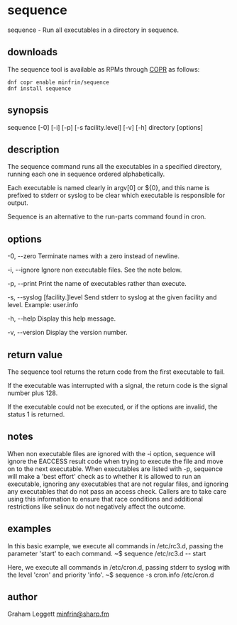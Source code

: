 # sequence
  sequence - Run all executables in a directory in sequence.

## downloads

The sequence tool is available as RPMs through [COPR] as follows:

```
dnf copr enable minfrin/sequence
dnf install sequence
```

## synopsis
  sequence [-0] [-i] [-p] [-s facility.level] [-v] [-h] directory [options]

## description

  The sequence command runs all the executables in a specified directory,
  running each one in sequence ordered alphabetically.

  Each executable is named clearly in argv[0] or ${0}, and this
  name is prefixed to stderr or syslog to be clear which executable is
  responsible for output.

  Sequence is an alternative to the run-parts command found in cron.

## options
  -0, --zero  Terminate names with a zero instead of newline.

  -i, --ignore  Ignore non executable files. See the note below.

  -p, --print  Print the name of executables rather than execute.

  -s, --syslog [facility.]level  Send stderr to syslog at the given facility
                                 and level. Example: user.info

  -h, --help  Display this help message.

  -v, --version  Display the version number.

## return value
  The sequence tool returns the return code from the
  first executable to fail.

  If the executable was interrupted with a signal, the return
  code is the signal number plus 128.

  If the executable could not be executed, or if the options
  are invalid, the status 1 is returned.

## notes
  When non executable files are ignored with the -i option, sequence will
  ignore the EACCESS result code when trying to execute the file and move
  on to the next executable. When executables are listed with -p,
  sequence will make a 'best effort' check as to whether it is allowed
  to run an executable, ignoring any executables that are not regular files,
  and ignoring any executables that do not pass an access check. Callers are
  to take care using this information to ensure that race conditions and
  additional restrictions like selinux do not negatively affect the outcome.

## examples
  In this basic example, we execute all commands in /etc/rc3.d, passing
  the parameter 'start' to each command.
	~$ sequence /etc/rc3.d -- start

  Here, we execute all commands in /etc/cron.d, passing stderr to syslog
  with the level 'cron' and priority 'info'.
        ~$ sequence -s cron.info /etc/cron.d

## author
  Graham Leggett <minfrin@sharp.fm>

  [COPR]: <https://copr.fedorainfracloud.org/coprs/minfrin/sequence/>
